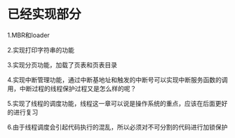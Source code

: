# 已经实现部分
1.MBR和loader

2.实现打印字符串的功能

3.实现分页功能，加载了页表和页表目录

4.实现中断管理功能，通过中断基地址和触发的中断号可以实现中断服务函数的调用，中断过程的线程保护过程又是怎么样的呢？

5.实现了线程的调度功能，线程这一章可以说是操作系统的重点，应该在后面更好的进行复习

6.由于线程调度会引起代码执行的混乱，所以必须对不可分割的代码进行加锁保护

